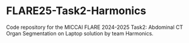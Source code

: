 # FLARE25-Task2-Harmonics
Code repository for the MICCAI FLARE 2024-2025 Task2: Abdominal CT Organ Segmentation on Laptop solution by team Harmonics.

